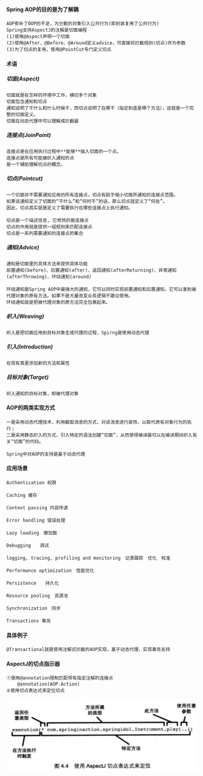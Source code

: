 #### Spring AOP的目的是为了解耦
    AOP弥补了OOP的不足，为分散的对象引入公共行为(即封装复用了公共行为)
    Spring支持AspectJ的注解是切面编程
    (1)使用@Aspect声明一个切面
    (2)使用@After、@Before、@Around定义advice，可直接将拦截规则(切点)作为参数
    (3)为了切点的复用，使用@PointCut专门定义切点
#### 术语

##### 切面(Aspect)
    切面就是在怎样的环境中工作，横切多个对象
    切面包含通知和切点
    通知说明了干什么和什么时候干，而切点说明了在哪干（指定到底是哪个方法），这就是一个完整的切面定义。
    切面在动态代理中可以理解成拦截器
##### 连接点(JoinPoint)
    连接点是在应用执行过程中**能够**插入切面的一个点。
    连接点是所有可能被织入通知的点
    是一个辅助理解切点的概念。
##### 切点(Pointcut)
    一个切面并不需要通知应用的所有连接点，切点有助于缩小切面所通知的连接点范围。
    如果说通知定义了切面的“干什么”和“何时干”的话，那么切点就定义了“何处”。
    因此，切点其实就是定义了需要执行在哪些连接点上执行通知。
    
    切点是一个描述信息, 它修饰的是连接点
    切点的作用就是提供一组规则来匹配连接点
    切点是一系列需要通知的连接点的集合
##### 通知(Advice)    
    通知是切面里的具体方法来提供具体功能
    前置通知(before)、后置通知(after)、返回通知(afterReturning)、异常通知(afterThrowing)、环绕通知(around)
    
    环绕通知是Spring AOP中最强大的通知，它可以同时实现前置通知和后置通知，它可以拿到被代理对象的原有方法。如果不是大量改变业务逻辑不建议使用。
    环绕通知就是把被代理对象的原方法完全包裹起来。
##### 织入(Weaving)
    织入是把切面应用到目标对象生成代理的过程，Spirng是使用动态代理
##### 引入(Introduction)
    在现有类里添加新的方法和属性
##### 目标对象(Target)
    织入通知的目标对象，即被代理对象
    
#### AOP的两类实现方式
    一是采用动态代理技术，利用截取消息的方式，对该消息进行装饰，以取代原有对象行为的执行；
    二是采用静态织入的方式，引入特定的语法创建“切面”，从而使得编译器可以在编译期间织入有关“切面”的代码。
    
    Spring中对AOP的支持是基于动态代理
    
#### 应用场景
    Authentication 权限
    
    Caching 缓存
    
    Context passing 内容传递
    
    Error handling 错误处理
    
    Lazy loading　懒加载
    
    Debugging　　调试
    
    logging, tracing, profiling and monitoring　记录跟踪　优化　校准
    
    Performance optimization　性能优化
    
    Persistence　　持久化
    
    Resource pooling　资源池
    
    Synchronization　同步
    
    Transactions 事务
#### 具体例子
    @Transactional就是使用注解式拦截的AOP实现，基于动态代理，实现事务支持
    
#### AspectJ的切点指示器
    ①使用@annotation限制匹配带有指定注解的连接点
        @annotation(AOP.Action)
    ②使用切点表达式来定位切点
![](AspectJ切点表达式.png)
    